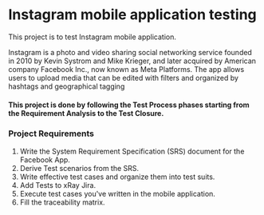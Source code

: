 # Instagram mobile application testing
This project is to test Instagram mobile application.

Instagram is a photo and video sharing social networking service founded in 2010 by Kevin Systrom and Mike Krieger, and later acquired by American company Facebook Inc., now known as Meta Platforms. The app allows users to upload media that can be edited with filters and organized by hashtags and geographical tagging

#### This project is done by following the Test Process phases starting from the Requirement Analysis to the Test Closure.

### Project Requirements
1. Write the System Requirement Specification (SRS) document for the Facebook App.
2. Derive Test scenarios from the SRS.
3. Write effective test cases and organize them into test suits.
4. Add Tests to xRay Jira.
5. Execute test cases you've written in the mobile application.
6. Fill the traceability matrix.
